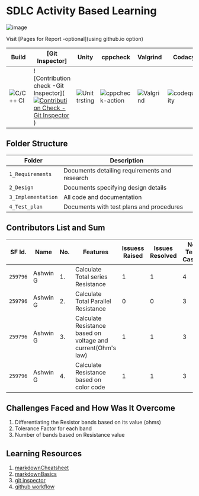 # SDLC Activity Based Learning



![image](https://user-images.githubusercontent.com/82046396/114386075-61103900-9bae-11eb-8a3f-693e4c641e62.png)
 
 
 
Visit [Pages for Report -optional](using github.io option)

Build | [Git Inspector] | Unity | cppcheck|Valgrind|Codacy| 
------|----------|----|---|------|--------|
|![C/C++ CI](https://img.shields.io/badge/C%2FC%2B%2B%20CI-passing-green) |![Contribution check -Git Inspector]([![Contribution Check - Git Inspector](https://github.com/AshwinG21/Ohm-s_law/actions/workflows/gitinspector.yml/badge.svg)](https://github.com/AshwinG21/Ohm-s_law/actions/workflows/gitinspector.yml)) |![Unit trsting](https://img.shields.io/badge/Unit%20testing-passing-green) |![cppcheck-action](https://img.shields.io/badge/cppcheck--action-passing-green) |![Valgrind](https://img.shields.io/badge/Valgrind-passing-green) |![codequality](https://img.shields.io/badge/code%20quality-A-green)

## Folder Structure
Folder             | Description
-------------------| -----------------------------------------
`1_Requirements`   | Documents detailing requirements and research
`2_Design`         | Documents specifying design details
`3_Implementation` | All code and documentation
`4_Test_plan`      | Documents with test plans and procedures

## Contributors List and Sum
SF Id. |  Name                  | No.  |  Features                          | Issuess Raised |Issues Resolved|No Test Cases|Test Case Pass
-------|------------------------|------|------------------------------------|----------------|---------------|-------------|--------------
`259796` | Ashwin G          |1.    |Calculate Total series Resistance   |  1            |  1          | 4          | 4    
`259796` | Ashwin G          |2.    |Calculate Total Parallel Resistance  |  0            |  0           | 3         | 3   
`259796` | Ashwin G          |3.    |Calculate Resistance based on voltage and current(Ohm's law) |  1            |  1          | 3          | 3    
`259796` | Ashwin G          |4.    |Calculate Resistance based on color code |  1            |  1          | 3         | 3     

   

## Challenges Faced and How Was It Overcome

1. Differentiating the Resistor bands based on its value (ohms)
2. Tolerance Factor for each band
3. Number of bands based on Resistance value


## Learning Resources
1. [markdownCheatsheet](https://github.com/adam-p/markdown-here/wiki/Markdown-Cheatsheet)
2. [markdownBasics](https://guides.github.com/features/mastering-markdown/)
3. [git inspector](https://github.com/ejwa/gitinspector.git)
4. [github workflow](https://docs.github.com/en/actions/learn-github-action)


